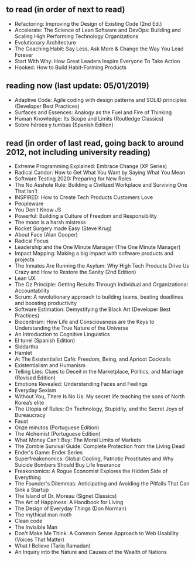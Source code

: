## to read (in order of next to read)
- Refactoring: Improving the Design of Existing Code (2nd Ed.)
- Accelerate: The Science of Lean Software and DevOps: Building and Scaling High Performing Technology Organizations
- Evolutionary Architecture
- The Coaching Habit: Say Less, Ask More & Change the Way You Lead Forever
- Start With Why: How Great Leaders Inspire Everyone To Take Action
- Hooked: How to Build Habit-Forming Products

## reading now (last update: 05/01/2019)
- Adaptive Code: Agile coding with design patterns and SOLID principles (Developer Best Practices)
- Surfaces and Essences: Analogy as the Fuel and Fire of Thinking
- Human Knowledge: Its Scope and Limits (Routledge Classics)
- Sobre héroes y tumbas (Spanish Edition)

## read (in order of last read, going back to around 2012, not including university reading)
- Extreme Programming Explained: Embrace Change (XP Series)
- Radical Candor: How to Get What You Want by Saying What You Mean
- Software Testing 2020: Preparing for New Roles
- The No Asshole Rule: Building a Civilized Workplace and Surviving One That Isn't
- INSPIRED: How to Create Tech Products Customers Love
- Peopleware
- You Don't Know JS
- Powerful: Building a Culture of Freedom and Responsibility
- The moon is a harsh mistress
- Rocket Surgery made Easy (Steve Krug)
- About Face (Alan Cooper)
- Radical Focus
- Leadership and the One Minute Manager (The One Minute Manager)
- Impact Mapping: Making a big impact with software products and projects
- The Inmates Are Running the Asylum: Why High Tech Products Drive Us Crazy and How to Restore the Sanity (2nd Edition)
- Lean UX
- The Oz Principle: Getting Results Through Individual and Organizational Accountability
- Scrum: A revolutionary approach to building teams, beating deadlines and boosting productivity
- Software Estimation: Demystifying the Black Art (Developer Best Practices)
- Biocentrism: How Life and Consciousness are the Keys to Understanding the True Nature of the Universe
- An Introduction to Cognitive Linguistics
- El tunel (Spanish Edition)
- Siddartha
- Hamlet
- At The Existentialist Café: Freedom, Being, and Apricot Cocktails
- Existentialism and Humanism
- Telling Lies: Clues to Deceit in the Marketplace, Politics, and Marriage (Revised Edition)
- Emotions Revealed: Understanding Faces and Feelings
- Everyday Sexism
- Without You, There Is No Us: My secret life teaching the sons of North Korea’s elite
- The Utopia of Rules: On Technology, Stupidity, and the Secret Joys of Bureaucracy
- Faust
- Onze minutos (Portuguese Edition)
- The Alchemist (Portuguese Edition)
- What Money Can't Buy: The Moral Limits of Markets
- The Zombie Survival Guide: Complete Protection from the Living Dead
- Ender's Game: Ender Series
- Superfreakonomics: Global Cooling, Patriotic Prostitutes and Why Suicide Bombers Should Buy Life Insurance
- Freakonomics: A Rogue Economist Explores the Hidden Side of Everything
- The Founder's Dilemmas: Anticipating and Avoiding the Pitfalls That Can Sink a Startup
- The Island of Dr. Moreau (Signet Classics)
- The Art of Happiness: A Handbook for Living
- The Design of Everyday Things (Don Norman)
- The mythical man moth
- Clean code
- The Invisible Man
- Don't Make Me Think: A Common Sense Approach to Web Usability (Voices That Matter)
- What I Believe (Tariq Ramadan)
- An Inquiry into the Nature and Causes of the Wealth of Nations


